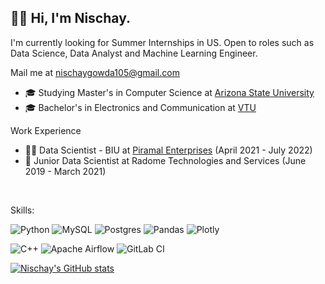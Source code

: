 
## 👋🏻  Hi, I'm Nischay.

I'm currently looking for Summer Internships in US. Open to roles such as Data Science, Data Analyst and Machine Learning Engineer.

Mail me at nischaygowda105@gmail.com

- 🎓 Studying Master's in Computer Science at [Arizona State University](https://asu.edu)
- 🎓 Bachelor's in Electronics and Communication at [VTU](https://vtu.ac.in/)

Work Experience
- 👨‍💻 Data Scientist - BIU at [Piramal Enterprises](https://www.piramalfinance.com/) (April 2021 - July 2022)
- 👨‍ Junior Data Scientist at Radome Technologies and Services (June 2019 - March 2021)

<br/>

Skills:

![Python](https://img.shields.io/badge/python-3670A0?style=for-the-badge&logo=python&logoColor=ffdd54)
![MySQL](https://img.shields.io/badge/mysql-%2300f.svg?style=for-the-badge&logo=mysql&logoColor=white)
![Postgres](https://img.shields.io/badge/postgres-%23316192.svg?style=for-the-badge&logo=postgresql&logoColor=white)
![Pandas](https://img.shields.io/badge/pandas-%23150458.svg?style=for-the-badge&logo=pandas&logoColor=white)
![Plotly](https://img.shields.io/badge/Plotly-%233F4F75.svg?style=for-the-badge&logo=plotly&logoColor=white)
<!-- ![Docker](https://img.shields.io/badge/docker) -->
<!-- ![TensorFlow](https://img.shields.io/badge/TensorFlow-%23FF6F00.svg?style=for-the-badge&logo=TensorFlow&logoColor=white) -->

![C++](https://img.shields.io/badge/c++-%2300599C.svg?style=for-the-badge&logo=c%2B%2B&logoColor=white)
![Apache Airflow](https://img.shields.io/badge/Apache%20Airflow-017CEE?style=for-the-badge&logo=Apache%20Airflow&logoColor=white)
![GitLab CI](https://img.shields.io/badge/gitlab%20ci-%23181717.svg?style=for-the-badge&logo=gitlab&logoColor=white)

[![Nischay's GitHub stats](https://github-readme-stats.vercel.app/api?username=imnischaygowda)](https://github.com/imnischaygowda/github-readme-stats)

